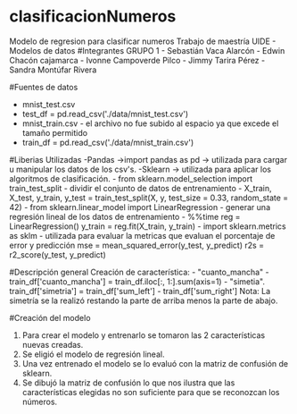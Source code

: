 # clasificacionNumeros
Modelo de regresion para clasificar numeros 
Trabajo de maestría UIDE - Modelos de datos
#Integrantes GRUPO 1
    - Sebastián Vaca Alarcón
    - Edwin Chacón cajamarca
    - Ivonne Campoverde Pilco
    - Jimmy Tarira Pérez
    - Sandra Montúfar Rivera
    
#Fuentes de datos
 - mnist_test.csv
 -   test_df = pd.read_csv('./data/mnist_test.csv')
 - mnist_train.csv - el archivo no fue subido al espacio ya que excede el tamaño permitido
 -   train_df = pd.read_csv('./data/mnist_train.csv')

#Liberias Utilizadas
    -Pandas ->import pandas as pd -> utilizada para cargar u manipular los datos de los csv's.
    -Sklearn -> utilizada para aplicar los algoritmos de clasificación.
           - from sklearn.model_selection import train_test_split - dividir el conjunto de datos de entrenamiento
              -  X_train, X_test, y_train, y_test = train_test_split(X, y, test_size = 0.33, random_state = 42)
           - from sklearn.linear_model import LinearRegression - generar una regresión lineal de los datos de entrenamiento
              - %%time
                reg = LinearRegression()
                y_train = reg.fit(X_train, y_train)
           - import sklearn.metrics as sklm - utilizada para evaluar la metricas que evaluan el porcentaje de error y predicción
                mse = mean_squared_error(y_test, y_predict)
                  r2s = r2_score(y_test, y_predict)

  #Descripción general
   Creación de característica: 
      - "cuanto_mancha"  - train_df['cuanto_mancha'] = train_df.iloc[:, 1:].sum(axis=1)
     -  "simetia". train_df['simetria'] = train_df['sum_left'] - train_df['sum_right']
       Nota: La simetría se la realizó restando la parte de arriba menos la parte de abajo. 
   
   #Creación del modelo
   1. Para crear el modelo y entrenarlo se tomaron las 2 características nuevas creadas.
   2. Se eligió el modelo de regresión lineal. 
   3. Una vez entrenado el modelo se lo evaluó con la matriz de confusión de sklearn. 
   4. Se dibujó la matriz de confusión lo que nos ilustra que las características elegidas no son suficiente para que se reconozcan los números.
    
    
    
